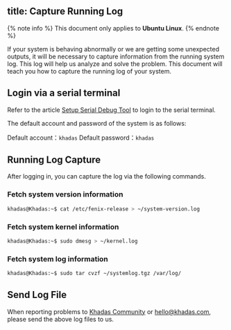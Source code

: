 title: Capture Running Log
---

{% note info %}
This document only applies to **Ubuntu Linux**.
{% endnote %}

If your system is behaving abnormally or we are getting some unexpected outputs, it will be necessary to capture information from the running system log. This log will help us analyze and solve the problem. This document will teach you how to capture the running log of your system.

## Login via a serial terminal

Refer to the article [Setup Serial Debug Tool](/linux/vim1/SetupSerialTool.html) to login to the serial terminal.

The default account and password of the system is as follows:

Default account：`khadas`
Default password：`khadas`

## Running Log Capture

After logging in, you can capture the log via the following commands.

### Fetch system version information

```bash
khadas@Khadas:~$ cat /etc/fenix-release > ~/system-version.log
```

### Fetch system kernel information

```bash
khadas@Khadas:~$ sudo dmesg > ~/kernel.log
```

### Fetch system log information

```bash
khadas@Khadas:~$ sudo tar cvzf ~/systemlog.tgz /var/log/
```

## Send Log File

When reporting problems to [Khadas Community](https://forum.khadas.com/) or hello@khadas.com, please send the above log files to us.

